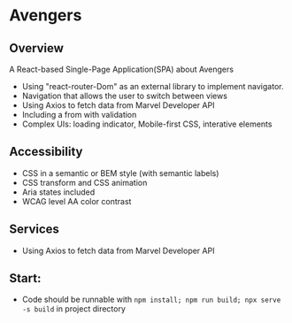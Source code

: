 # Avengers

## **Overview**
A React-based Single-Page Application(SPA) about Avengers
  - Using "react-router-Dom" as an external library to implement navigator. 
  - Navigation that allows the user to switch between views
  - Using Axios to fetch data from Marvel Developer API
  - Including a from with validation
  - Complex UIs: loading indicator, Mobile-first CSS, interative elements

## Accessibility
  - CSS in a semantic or BEM style (with semantic labels)
  - CSS transform and CSS animation
  - Aria states included
  - WCAG level AA color contrast

## Services
  - Using Axios to fetch data from Marvel Developer API

## Start:
  - Code should be runnable with `npm install; npm run build; npx serve -s build` in project directory
